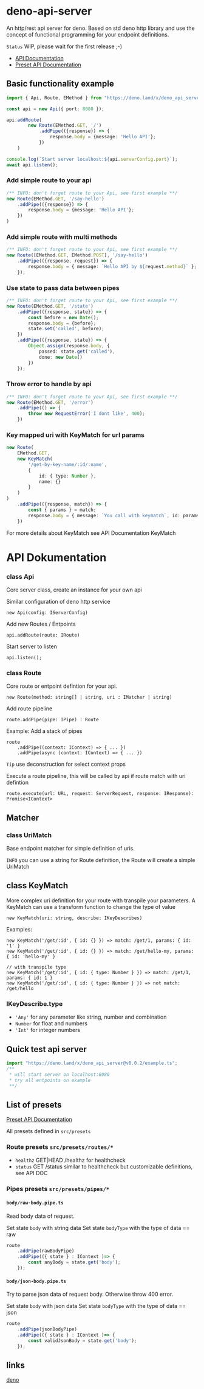 # deno-api-server
An http/rest api server for deno. Based on std deno http library and use the concept of functional programming for your endpoint definitions.

`Status` WIP, please wait for the first release ;-)

- [API Documentation](https://doc.deno.land/https/deno.land/x/deno_api_server/mod.ts)
- [Preset API Documentation](https://doc.deno.land/https/deno.land/x/deno_api_server/src/presets/mod.ts)

## Basic functionality example

````typescript
import { Api, Route, EMethod } from "https://deno.land/x/deno_api_server/mod.ts";

const api = new Api({ port: 8080 });

api.addRoute(
        new Route(EMethod.GET, '/')
            .addPipe(({response}) => {
                response.body = {message: 'Hello API'};
            })
    )

console.log(`Start server localhost:${api.serverConfig.port}`);
await api.listen();
````


### Add simple route to your api
```typescript
/** INFO: don't forget route to your Api, see first example **/
new Route(EMethod.GET, '/say-hello')
    .addPipe(({response}) => {
        response.body = {message: 'Hello API'};
    })
)
```

### Add simple route with multi methods
```typescript
/** INFO: don't forget route to your Api, see first example **/
new Route([EMethod.GET, EMethod.POST], '/say-hello')
    .addPipe(({response, request}) => {
        response.body = { message: `Hello API by ${request.method}` };
    });
```

### Use state to pass data between pipes
```typescript
/** INFO: don't forget route to your Api, see first example **/
new Route(EMethod.GET, '/state')
    .addPipe(({response, state}) => {
        const before = new Date();
        response.body = {before};
        state.set('called', before);
    })
    .addPipe(({response, state}) => {
        Object.assign(response.body, {
            passed: state.get('called'),
            done: new Date()
        })
    });
```

### Throw error to handle by api
```typescript
/** INFO: don't forget route to your Api, see first example **/
new Route(EMethod.GET, '/error')
    .addPipe(() => {
        throw new RequestError('I dont like', 400);
    })
```

### Key mapped uri with KeyMatch for url params
````typescript
new Route(
    EMethod.GET, 
    new KeyMatch(
        '/get-by-key-name/:id/:name',
        {
            id: { type: Number },
            name: {}
        }
    )
)
    .addPipe(({response, match}) => {
        const { params } = match;
        response.body = { message: `You call with keymatch`, id: params.get('id'), name: params.get('name') };
    })
````
For more details about KeyMatch see API Documentation KeyMatch


# API Dokumentation

### class Api
Core server class, create an instance for your own api

Similar configuration of deno http service
````
new Api(config: IServerConfig)
````

Add new Routes / Entpoints
````
api.addRoute(route: IRoute)
````

Start server to listen
````
api.listen();
````


### class Route
Core route or entpoint defintion for your api.

````
new Route(method: string[] | string, uri : IMatcher | string)
````

Add route pipeline
````
route.addPipe(pipe: IPipe) : Route
````

Example: Add a stack of pipes
````
route
    .addPipe((context: IContext) => { ... })
    .addPipe(async (context: IContext) => { ... })
````

`Tip` use deconstruction for select context props

Execute a route pipeline, this will be called by api if route match with uri defintion
```
route.execute(url: URL, request: ServerRequest, response: IResponse): Promise<IContext>
```

## Matcher

### class UriMatch
Base endpoint matcher for simple definition of uris.

`INFO` you can use a string for Route definition, the Route will create a simple UriMatch

## class KeyMatch
More complex uri definition for your route with transpile your parameters.
A KeyMatch can use a transform function to change the type of value

```
new KeyMatch(uri: string, describe: IKeyDescribes)
```

Examples: 
````
new KeyMatch('/get/:id', { id: {} }) => match: /get/1, params: { id: '1' }
new KeyMatch('/get/:id', { id: {} }) => match: /get/hello-my, params: { id: 'hello-my' }

// with transpile type
new KeyMatch('/get/:id', { id: { type: Number } }) => match: /get/1, params: { id: 1 }
new KeyMatch('/get/:id', { id: { type: Number } }) => not match: /get/hello
````

### IKeyDescribe.type
- `'Any'` for any parameter like string, number and combination
- `Number` for float and numbers
- `'Int'` for integer numbers 


## Quick test api server
```typescript
import "https://deno.land/x/deno_api_server@v0.0.2/example.ts";
/**
 * will start server on localhost:8080
 * try all entpoints on example
 **/
```

## List of presets
[Preset API Documentation](https://doc.deno.land/https/deno.land/x/deno_api_server/src/presets/mod.ts)

All presets defined in `src/presets` 

### Route presets `src/presets/routes/*`

- `healthz` GET|HEAD /healthz for healthcheck
- `status` GET /status similar to healthcheck but customizable definitions, see API DOC


### Pipes presets `src/presets/pipes/*`

#### `body/raw-body.pipe.ts`
Read body data of request.

Set state `body` with string data
Set state `bodyType` with the type of data == raw

````typescript
route
    .addPipe(rawBodyPipe)
    .addPipe(({ state } : IContext )=> {
        const anyBody = state.get('body');
    }); 
````

#### `body/json-body.pipe.ts`
Try to parse json data of request body. Otherwise throw 400 error.

Set state `body` with json data
Set state `bodyType` with the type of data == json

````typescript
route
    .addPipe(jsonBodyPipe)
    .addPipe(({ state } : IContext )=> {
        const validJsonBody = state.get('body');
    }); 
````


## links
[deno](https://deno.land)
